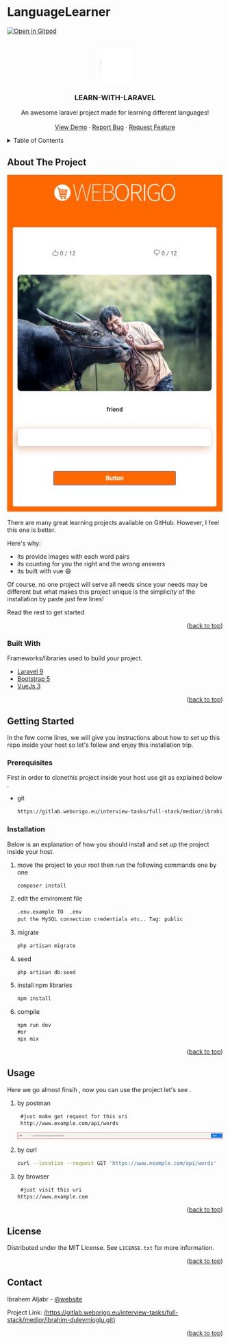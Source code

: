 # LanguageLearner

<div id="top"></div>

[![Open in Gitpod](https://gitpod.io/button/open-in-gitpod.svg)](https://gitpod.io/#https://github.com/ibrah3m/learning-repo/ibrahim-duleymioglu/tree/20221112_dev-ibrahim-duleymioglu)


<!-- PROJECT LOGO -->

<br />
<div align="center">
    <img src="readme/logo.png" alt="Logo" width="80" height="80">
</div>

<h3 align="center">LEARN-WITH-LARAVEL</h3>

<p align="center">
    An awesome laravel project made for learning different languages!
    <br />
    <br />
    <a href="https://gitpod.io/#https://gitlab.weborigo.eu/interview-tasks/full-stack/medior/ibrahim-duleymioglu/-/tree/20221112_dev-ibrahim-duleymioglu">View Demo</a>
    ·
    <a href="https://gitlab.weborigo.eu/interview-tasks/full-stack/medior/ibrahim-duleymioglu/-/issues">Report Bug</a>
    ·
    <a href="https://gitlab.weborigo.eu/interview-tasks/full-stack/medior/ibrahim-duleymioglu/-/merge_requests">Request Feature</a>
  </p>
</div>

<!-- TABLE OF CONTENTS -->

<details>
  <summary>Table of Contents</summary>
  <ol>
    <li>
      <a href="#about-the-project">About The Project</a>
      <ul>
        <li><a href="#built-with">Built With</a></li>
      </ul>
    </li>
    <li>
      <a href="#getting-started">Getting Started</a>
      <ul>
        <li><a href="#prerequisites">Prerequisites</a></li>
        <li><a href="#installation">Installation</a></li>
      </ul>
    </li>
    <li><a href="#usage">Usage</a></li>
    <li><a href="#license">License</a></li>
    <li><a href="#contact">Contact</a></li>
    
  </ol>
</details>

<!-- ABOUT THE PROJECT -->

## About The Project

![](readme/screenshot.png)

There are many great learning projects available on GitHub. However, I feel this one is better.

Here's why:

* its provide images with each word pairs 
* its counting for you the right and the wrong answers
* its built with vue :smile:

Of course, no one project will serve all needs since your needs may be different but what makes this project unique is the simplicity of the installation by paste just few lines!

Read the rest to get started

<p align="right">(<a href="#top">back to top</a>)</p>

### Built With

Frameworks/libraries used to build your project.

* [Laravel 9](https://laravel.com)
* [Bootstrap 5](https://getbootstrap.com)
* [VueJs 3](https://vuejs.org)

<p align="right">(<a href="#top">back to top</a>)</p>

<!-- GETTING STARTED -->

## Getting Started

In the few come lines, we will give you instructions about how to set up this repo inside your host so let's follow and enjoy this installation trip.

### Prerequisites

First in order to clonethis project inside your host use git as explained below .

- git 
  
  ```sh
  https://gitlab.weborigo.eu/interview-tasks/full-stack/medior/ibrahim-duleymioglu.git
  ```

### Installation

Below is an explanation of how you should install and set up the project inside your host.

1. move the project to your root then run the following commands one by one 
   
   ```sh
   composer install 
   ```

2. edit the enviroment file
   
   ```sh
   .env.example TO  .env 
   put the MySQL connection credentials etc.. Tag: public
   ```

3. migrate 
   
   ```sh
   php artisan migrate
   ```

4. seed
   
   ```shell
   php artisan db:seed
   ```

5. install npm libraries
   
   ```sh
   npm install
   ```

6. compile 
   
   ```shell
   npm run dev
   #or
   npx mix 
   ```

<p align="right">(<a href="#top">back to top</a>)</p>

<!-- USAGE EXAMPLES -->

## Usage

Here we go almost finsih , now you can use the project let's see  .

1. by postman
   
   ```shell
    #just make get request for this uri 
    http://www.example.com/api/words
   ```
   
   ![](readme/postman.png)
   
   

2. by curl
   
   ```sh
   curl --location --request GET 'https://www.example.com/api/words'
   ```

3. by browser
   
   ```shell
    #just visit this uri 
   https://www.example.com
   ```


<p align="right">(<a href="#top">back to top</a>)</p>

<!-- LICENSE -->

## License

Distributed under the MIT License. See `LICENSE.txt` for more information.

<p align="right">(<a href="#top">back to top</a>)</p>

<!-- CONTACT -->

## Contact

Ibrahem Aljabr - [@website](https://ibrahem.org) 

Project Link: [(https://gitlab.weborigo.eu/interview-tasks/full-stack/medior/ibrahim-duleymioglu.git)](https://gitlab.weborigo.eu/interview-tasks/full-stack/medior/ibrahim-duleymioglu.git)

<p align="right">(<a href="#top">back to top</a>)</p>
